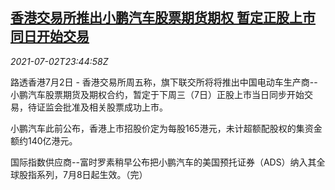 <!--1625270462000-->
[香港交易所推出小鹏汽车股票期货期权 暂定正股上市同日开始交易](https://cn.reuters.com/article/xpeng-stock-options-0702-futures-idCNKCS2E82KL)
------

<div><i>2021-07-02T23:44:58Z</i></div><p>路透香港7月2日 - 香港交易所周五称，旗下联交所将将推出中国电动车生产商--小鹏汽车股票期货及期权合约，暂定于下周三（7日）正股上市当日同步开始交易，待证监会批准及相关股票成功上市。</p><p>小鹏汽车此前公布，香港上市招股价定为每股165港元，未计超额配股权的集资金额约140亿港元。</p><p>国际指数供应商--富时罗素稍早公布把小鹏汽车的美国预托证券（ADS）纳入其全球股指系列，7月8日起生效。（完）</p>

